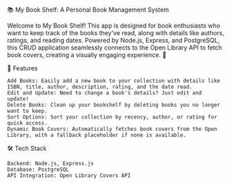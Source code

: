 📚 My Book Shelf: A Personal Book Management System

Welcome to My Book Shelf! This app is designed for book enthusiasts who want to keep track of the books they've read, along with details like authors, ratings, and reading dates. Powered by Node.js, Express, and PostgreSQL, this CRUD application seamlessly connects to the Open Library API to fetch book covers, creating a visually engaging experience. 📖


🚀 Features

    Add Books: Easily add a new book to your collection with details like ISBN, title, author, description, rating, and the date read.
    Edit and Update: Need to change a book's details? Just edit and update!
    Delete Books: Clean up your bookshelf by deleting books you no longer want to keep.
    Sort Options: Sort your collection by recency, author, or rating for quick access.
    Dynamic Book Covers: Automatically fetches book covers from the Open Library, with a fallback placeholder if none is available.

🛠️ Tech Stack

    Backend: Node.js, Express.js
    Database: PostgreSQL
    API Integration: Open Library Covers API
